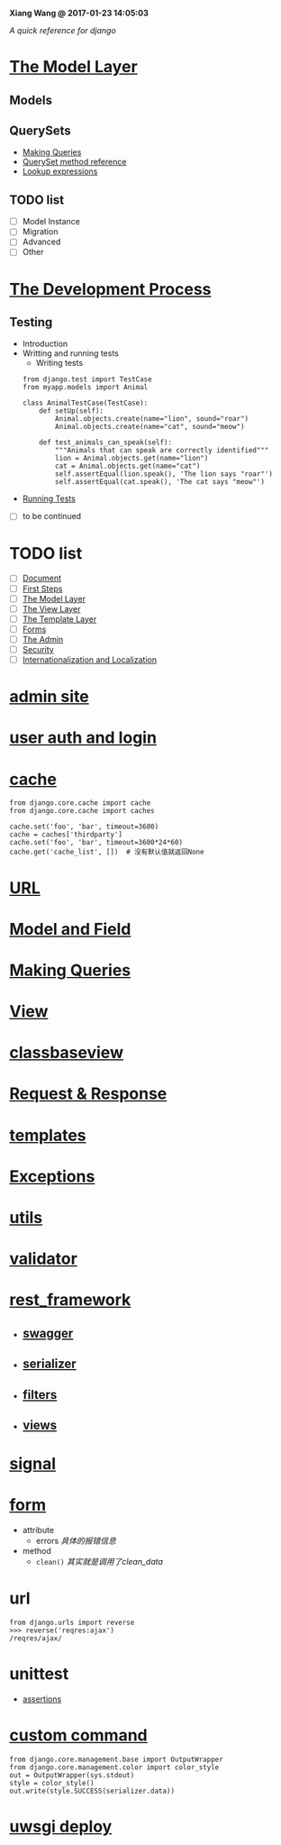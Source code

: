 **Xiang Wang @ 2017-01-23 14:05:03**

*A quick reference  for django*

# [The Model Layer](https://docs.djangoproject.com/en/2.0/#the-model-layer)
## Models
## QuerySets
* [Making Queries](making_queries.md)
* [QuerySet method reference](queryset_method_reference.md)
* [Lookup expressions](lookup_expressions.md)

## TODO list
* [ ] Model Instance
* [ ] Migration
* [ ] Advanced
* [ ] Other

# [The Development Process](https://docs.djangoproject.com/en/2.0/#the-development-process)
## Testing
* Introduction
* Writting and running tests
    * Writing tests
    ```
    from django.test import TestCase
    from myapp.models import Animal

    class AnimalTestCase(TestCase):
        def setUp(self):
            Animal.objects.create(name="lion", sound="roar")
            Animal.objects.create(name="cat", sound="meow")

        def test_animals_can_speak(self):
            """Animals that can speak are correctly identified"""
            lion = Animal.objects.get(name="lion")
            cat = Animal.objects.get(name="cat")
            self.assertEqual(lion.speak(), 'The lion says "roar"')
            self.assertEqual(cat.speak(), 'The cat says "meow"')
    ```
* [Running Tests](https://docs.djangoproject.com/en/2.0/topics/testing/overview/#running-tests)
* [ ] to be continued

# TODO list
* [ ] [Document](https://docs.djangoproject.com/en/2.0/#how-the-documentation-is-organized)
* [ ] [First Steps](https://docs.djangoproject.com/en/2.0/#first-steps)
* [ ] [The Model Layer](https://docs.djangoproject.com/en/2.0/#the-model-layer)
* [ ] [The View Layer](https://docs.djangoproject.com/en/2.0/#the-view-layer)
* [ ] [The Template Layer](https://docs.djangoproject.com/en/2.0/#the-template-layer)
* [ ] [Forms](https://docs.djangoproject.com/en/2.0/#forms)
* [ ] [The Admin](https://docs.djangoproject.com/en/2.0/#the-admin)
* [ ] [Security](https://docs.djangoproject.com/en/2.0/#security)
* [ ] [Internationalization and Localization](https://docs.djangoproject.com/en/2.0/#internationalization-and-localization)

# [admin site](./admin.md)
# [user auth and login](./auth认证模块.md)
# [cache](https://docs.djangoproject.com/en/2.0/topics/cache/)
```
from django.core.cache import cache
from django.core.cache import caches

cache.set('foo', 'bar', timeout=3600)
cache = caches['thirdparty']
cache.set('foo', 'bar', timeout=3600*24*60)
cache.get('cache_list', [])  # 没有默认值就返回None
```
# [URL](./urls.md)
# [Model and Field](./models_type数据类型.md)
# [Making Queries](./queries.md)
# [View](./views.md)
# [classbaseview](./classbaseView.md)
# [Request & Response](./request_response.md)
# [templates](./templates模板.md)
# [Exceptions](./exceptions错误.md)
# [utils](./utils.md)
# [validator](validator表单验证.md)
# [rest_framework](./rest-framework/README.md)
* ## [swagger](http://api-docs.easemob.com/#/)
* ## [serializer](./rest-framework/serializer.md)
* ## [filters](./rest-framework/filter.md)
* ## [views](./rest-framework/view.md)

# [signal](./signal信号.md)
# [form](./form.md)
* attribute
    * errors  *具体的报错信息*
* method
    * `clean()`  *其实就是调用了clean_data*

# url
```
from django.urls import reverse
>>> reverse('reqres:ajax')
/reqres/ajax/
```

# unittest
* [assertions](https://docs.djangoproject.com/en/1.11/topics/testing/tools/#assertions)

# [custom command](./customcommand.md)
```
from django.core.management.base import OutputWrapper
from django.core.management.color import color_style
out = OutputWrapper(sys.stdout)
style = color_style()
out.write(style.SUCCESS(serializer.data))
```

# [uwsgi deploy](./uwsgi部署.md)
